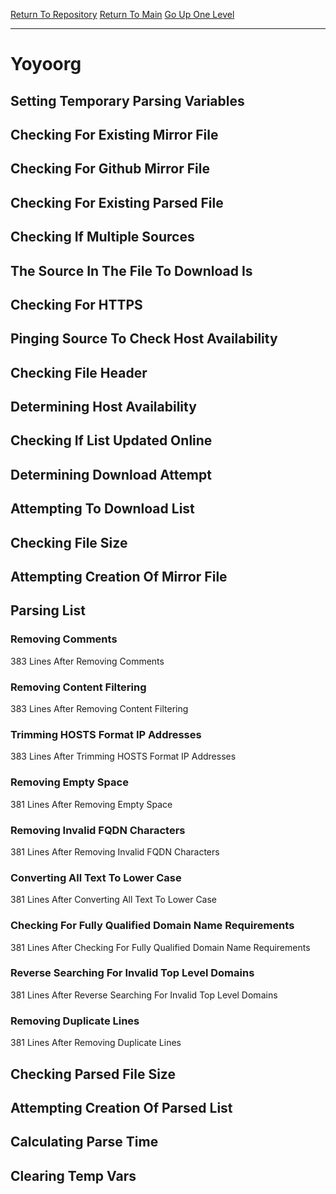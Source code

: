 [Return To Repository](https://github.com/deathbybandaid/piholeparser/)
[Return To Main](https://github.com/deathbybandaid/piholeparser/blob/master/RecentRunLogs/Mainlog.md)
[Go Up One Level](https://github.com/deathbybandaid/piholeparser/blob/master/RecentRunLogs/TopLevelScripts/30-Processing-External-Blacklists.md)
____________________________________
# Yoyoorg
## Setting Temporary Parsing Variables
## Checking For Existing Mirror File
## Checking For Github Mirror File
## Checking For Existing Parsed File
## Checking If Multiple Sources
## The Source In The File To Download Is
## Checking For HTTPS
## Pinging Source To Check Host Availability
## Checking File Header
## Determining Host Availability
## Checking If List Updated Online
## Determining Download Attempt
## Attempting To Download List
## Checking File Size
## Attempting Creation Of Mirror File
## Parsing List
### Removing Comments
383 Lines After Removing Comments
### Removing Content Filtering
383 Lines After Removing Content Filtering
### Trimming HOSTS Format IP Addresses
383 Lines After Trimming HOSTS Format IP Addresses
### Removing Empty Space
381 Lines After Removing Empty Space
### Removing Invalid FQDN Characters
381 Lines After Removing Invalid FQDN Characters
### Converting All Text To Lower Case
381 Lines After Converting All Text To Lower Case
### Checking For Fully Qualified Domain Name Requirements
381 Lines After Checking For Fully Qualified Domain Name Requirements
### Reverse Searching For Invalid Top Level Domains
381 Lines After Reverse Searching For Invalid Top Level Domains
### Removing Duplicate Lines
381 Lines After Removing Duplicate Lines
## Checking Parsed File Size
## Attempting Creation Of Parsed List
## Calculating Parse Time
## Clearing Temp Vars
